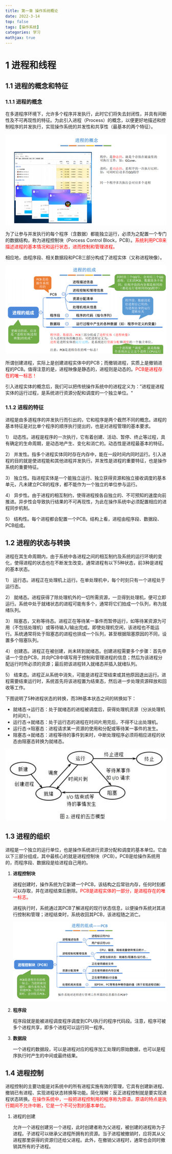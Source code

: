 ```yaml
---
title: 第一章 操作系统概论
date: 2022-3-14
top: false
tags: [操作系统]
categories: 学习
mathjax: true
---
```


# 1 进程和线程

## 1.1 进程的概念和特征

### 1.1.1 进程的概念

在多道程序环境下，允许多个程序并发执行，此时它们将失去封闭性，并具有间断性及不可再现性的特征。为此引入进程（Process）的概念，以便更好地描述和控制程序的并发执行，实现操作系统的并发性和共享性（最基本的两个特征）。

![进程的概念](https://raw.githubusercontent.com/unique-pure/PicLibrary/main/img/image-20220314210644915.png)

为了让参与并发执行的每个程序（含数据）都能独立运行，必须为之配置一个专门的数据结构，称为进程控制块（Porcess Control Block，PCB）。<font color="red">系统利用PCB来描述进程的基本情况和运行状态，进而控制和管理进程。</font>

相应地，由程序段、相关数据段和PCB三部分构成了进程实体（又称进程映像）。

![进程的组成](https://raw.githubusercontent.com/unique-pure/PicLibrary/main/img/image-20220314212439465.png)

所谓创建进程，实际上是创建进程实体中的PCB；而撤销进程，实质上是撤销进程的PCB。值得注意的是，进程映像是静态的，进程则是动态的。<font color="red">PCB是进程存在的唯一标志！</font>

引入进程实体的概念后，我们可以把传统操作系统中的进程定义为：”进程是进程实体的运行过程，是系统进行资源分配和调度的一个独立单位。“

### 1.1.2 进程的特征

进程是由多道程序的并发执行而引出的，它和程序是两个截然不同的概念。进程的基本特征是对比单个程序的顺序执行提出的，也是对进程管理的基本要求。

1） 动态性。进程是程序的一次执行，它有着创建、活动、暂停、终止等过程，具有确定的生命周期，是动态地产生、变化和消亡的。动态性是进程最基本的特征。

2） 并发性。指多个进程实体同时存在内存中，能在一段时间内同时运行。引入进程的目的就是使进程能和其他进程并发执行。并发性是进程的重要特征，也是操作系统的重要特征。

3） 独立性。指进程实体是一个能独立运行、独立获得资源和独立接收调度的基本单元，凡未建立PCB的程序，都不能作为一个独立的单位参与运行。

4） 异步性。由于进程的相互制约，使得进程按各自独立的、不可预知的速度向前推进。异步性会导致执行结果的不可再现性，为此在操作系统中必须配置相应的进程同步机制。

5） 结构性。每个进程都会配置一个PCB。结构上看，进程由程序段、数据段、PCB组成。

## 1.2 进程的状态与转换

进程在其生命周期内，由于系统中各进程之间的相互制约及系统的运行环境的变化，使得进程的状态也在不断发生改变。通常进程有以下5种状态，前3种是进程的基本状态。

1） 运行态。进程正在处理机上运行。在单处理机中，每个时刻只有一个进程处于运行态。

2） 就绪态。进程获得了除处理机外的一切所需资源，一旦得到处理机，便可立即运行。系统中处于就绪状态的进程可能有多个，通常将它们拍成一个队列，称为就绪队列。

3） 阻塞态，又称等待态。进程正在等待某一事件而暂停运行，如等待某资源为可用（不包括处理机）或等待输入/输出完成。即使处理机空闲，该进程也不能运行。系统通常将处于阻塞态的进程也排成一个队列，甚至根据阻塞原因的不同，设置多个阻塞队列。

4） 创建态。进程正在被创建，尚未转到就绪态。创建进程需要多个步骤：首先申请一个空白PCB，并向PCB中填写用于控制和管理进程的信息；然后为该进程分配运行时所必须的资源；最后把该进程转入就绪态并插入就绪队列。

5） 结束态。进程正从系统中消失，可能是进程正常结束或其他原因退出运行。进程需要结束运行时，系统首先将该进程置为结束态，然后进一步处理资源释放和回收等工作。

下图说明了5种进程状态的转换，而3种基本状态之间的转换如下：

* 就绪态->运行态：处于就绪态的进程被调度后，获得处理机资源（分派处理机时间片）。
* 运行态->就绪态：处于运行态的进程在时间片用完后，不得不让出处理机。
* 运行态->阻塞态：进程请求某一资源的使用和分配或等待某一事件的发生。
* 阻塞态->就绪态：进程等待的事件到来时，中断处理程序必须将相应进程的状态由阻塞态转换为就绪态。

![进程状态的转换](https://raw.githubusercontent.com/unique-pure/PicLibrary/main/img/v2-d32a519a8af469f4ccd6d02f96a88996_720w.jpg)

## 1.3 进程的组织

进程是一个独立的运行单位，也是操作系统进行资源分配和调度的基本单位。它由以下三部分组成，其中最核心的就是进程控制块（PCB）。PCB是给操作系统用的，而程序段、数据段是给进程自己用的。

1. **进程控制块**

   进程创建时，操作系统为它新建一个PCB，该结构之后常驻内存，任何时刻都可以存取，并在进程结束后删除。<font color="red">PCB是进程实体的一部分，是进程存在的唯一标志。</font>

   进程执行时，系统通过其PCB了解进程的现行状态信息，以便操作系统对其进行控制和管理；进程结束时，系统收回其PCB，该进程随之消亡。

   ![进程控制块](https://raw.githubusercontent.com/unique-pure/PicLibrary/main/img/image-20220314220449849.png)

2. **程序段**

   程序段就是能被进程调度程序调度到CPU执行的程序代码段。注意，程序可被多个进程共享，即多个进程可以运行同一程序。

3. **数据段**

   一个进程的数据段，可以是进程对应的程序加工处理的原始数据，也可以是程序执行时产生的中间或最终结果。

## 1.4 进程控制

进程控制的主要功能是对系统中的所有进程实施有效的管理，它具有创建新进程、撤销已有进程、实现进程状态转换等功能。简化理解：反正进程控制就是要实现进程状态转换。<font color="red">在操作系统中，一般把进程控制用的程序称为原语，原语的特点是执行期间不允许中断，它是一个不可分割的基本单位。</font>

1. 进程的创建

   允许一个进程创建另一个进程，此时创建者称为父进程，被创建的进程称为子进程。子进程可以继承父进程所拥有的资源。当子进程被撤销时，应将其从父进程那里获得的资源归还给父进程。此外，在撤销父进程时，通常也会同时撤销其所有的子进程。

